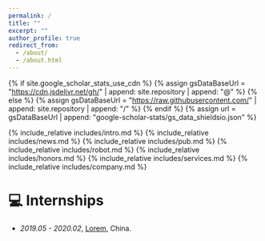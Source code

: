```yaml
---
permalink: /
title: ""
excerpt: ""
author_profile: true
redirect_from: 
  - /about/
  - /about.html
---
```


{% if site.google_scholar_stats_use_cdn %}
{% assign gsDataBaseUrl = "https://cdn.jsdelivr.net/gh/" | append: site.repository | append: "@" %}
{% else %}
{% assign gsDataBaseUrl = "https://raw.githubusercontent.com/" | append: site.repository | append: "/" %}
{% endif %}
{% assign url = gsDataBaseUrl | append: "google-scholar-stats/gs_data_shieldsio.json" %}

<span class='anchor' id='about-me'></span>
{% include_relative includes/intro.md %}
{% include_relative includes/news.md %}
{% include_relative includes/pub.md %}
{% include_relative includes/robot.md %}
{% include_relative includes/honors.md %}
{% include_relative includes/services.md %}
{% include_relative includes/company.md %}

# 💻 Internships
- *2019.05 - 2020.02*, [Lorem](https://github.com/), China.

